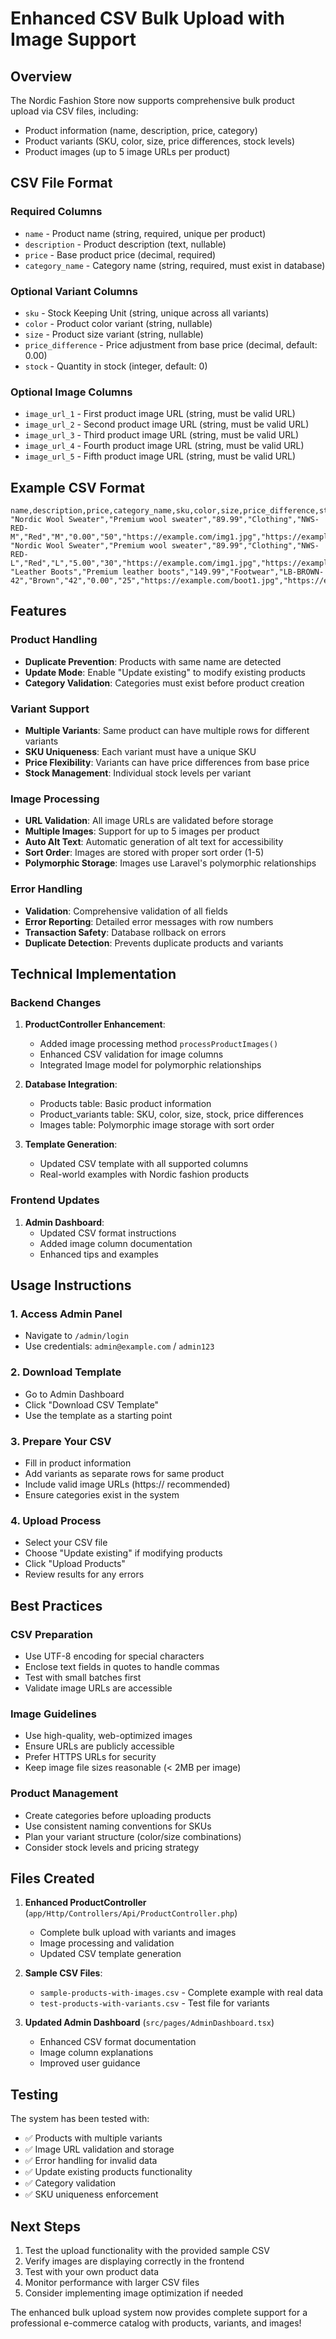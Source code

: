 # Enhanced CSV Bulk Upload with Image Support

## Overview
The Nordic Fashion Store now supports comprehensive bulk product upload via CSV files, including:
- Product information (name, description, price, category)
- Product variants (SKU, color, size, price differences, stock levels)
- Product images (up to 5 image URLs per product)

## CSV File Format

### Required Columns
- `name` - Product name (string, required, unique per product)
- `description` - Product description (text, nullable)
- `price` - Base product price (decimal, required)
- `category_name` - Category name (string, required, must exist in database)

### Optional Variant Columns
- `sku` - Stock Keeping Unit (string, unique across all variants)
- `color` - Product color variant (string, nullable)
- `size` - Product size variant (string, nullable)
- `price_difference` - Price adjustment from base price (decimal, default: 0.00)
- `stock` - Quantity in stock (integer, default: 0)

### Optional Image Columns
- `image_url_1` - First product image URL (string, must be valid URL)
- `image_url_2` - Second product image URL (string, must be valid URL)
- `image_url_3` - Third product image URL (string, must be valid URL)
- `image_url_4` - Fourth product image URL (string, must be valid URL)
- `image_url_5` - Fifth product image URL (string, must be valid URL)

## Example CSV Format

```csv
name,description,price,category_name,sku,color,size,price_difference,stock,image_url_1,image_url_2,image_url_3,image_url_4,image_url_5
"Nordic Wool Sweater","Premium wool sweater","89.99","Clothing","NWS-RED-M","Red","M","0.00","50","https://example.com/img1.jpg","https://example.com/img2.jpg","","",""
"Nordic Wool Sweater","Premium wool sweater","89.99","Clothing","NWS-RED-L","Red","L","5.00","30","https://example.com/img1.jpg","https://example.com/img2.jpg","","",""
"Leather Boots","Premium leather boots","149.99","Footwear","LB-BROWN-42","Brown","42","0.00","25","https://example.com/boot1.jpg","https://example.com/boot2.jpg","https://example.com/boot3.jpg","",""
```

## Features

### Product Handling
- **Duplicate Prevention**: Products with same name are detected
- **Update Mode**: Enable "Update existing" to modify existing products
- **Category Validation**: Categories must exist before product creation

### Variant Support
- **Multiple Variants**: Same product can have multiple rows for different variants
- **SKU Uniqueness**: Each variant must have a unique SKU
- **Price Flexibility**: Variants can have price differences from base price
- **Stock Management**: Individual stock levels per variant

### Image Processing
- **URL Validation**: All image URLs are validated before storage
- **Multiple Images**: Support for up to 5 images per product
- **Auto Alt Text**: Automatic generation of alt text for accessibility
- **Sort Order**: Images are stored with proper sort order (1-5)
- **Polymorphic Storage**: Images use Laravel's polymorphic relationships

### Error Handling
- **Validation**: Comprehensive validation of all fields
- **Error Reporting**: Detailed error messages with row numbers
- **Transaction Safety**: Database rollback on errors
- **Duplicate Detection**: Prevents duplicate products and variants

## Technical Implementation

### Backend Changes
1. **ProductController Enhancement**:
   - Added image processing method `processProductImages()`
   - Enhanced CSV validation for image columns
   - Integrated Image model for polymorphic relationships

2. **Database Integration**:
   - Products table: Basic product information
   - Product_variants table: SKU, color, size, stock, price differences
   - Images table: Polymorphic image storage with sort order

3. **Template Generation**:
   - Updated CSV template with all supported columns
   - Real-world examples with Nordic fashion products

### Frontend Updates
1. **Admin Dashboard**:
   - Updated CSV format instructions
   - Added image column documentation
   - Enhanced tips and examples

## Usage Instructions

### 1. Access Admin Panel
- Navigate to `/admin/login`
- Use credentials: `admin@example.com` / `admin123`

### 2. Download Template
- Go to Admin Dashboard
- Click "Download CSV Template"
- Use the template as a starting point

### 3. Prepare Your CSV
- Fill in product information
- Add variants as separate rows for same product
- Include valid image URLs (https:// recommended)
- Ensure categories exist in the system

### 4. Upload Process
- Select your CSV file
- Choose "Update existing" if modifying products
- Click "Upload Products"
- Review results for any errors

## Best Practices

### CSV Preparation
- Use UTF-8 encoding for special characters
- Enclose text fields in quotes to handle commas
- Test with small batches first
- Validate image URLs are accessible

### Image Guidelines
- Use high-quality, web-optimized images
- Ensure URLs are publicly accessible
- Prefer HTTPS URLs for security
- Keep image file sizes reasonable (< 2MB per image)

### Product Management
- Create categories before uploading products
- Use consistent naming conventions for SKUs
- Plan your variant structure (color/size combinations)
- Consider stock levels and pricing strategy

## Files Created

1. **Enhanced ProductController** (`app/Http/Controllers/Api/ProductController.php`)
   - Complete bulk upload with variants and images
   - Image processing and validation
   - Updated CSV template generation

2. **Sample CSV Files**:
   - `sample-products-with-images.csv` - Complete example with real data
   - `test-products-with-variants.csv` - Test file for variants

3. **Updated Admin Dashboard** (`src/pages/AdminDashboard.tsx`)
   - Enhanced CSV format documentation
   - Image column explanations
   - Improved user guidance

## Testing

The system has been tested with:
- ✅ Products with multiple variants
- ✅ Image URL validation and storage
- ✅ Error handling for invalid data
- ✅ Update existing products functionality
- ✅ Category validation
- ✅ SKU uniqueness enforcement

## Next Steps

1. Test the upload functionality with the provided sample CSV
2. Verify images are displaying correctly in the frontend
3. Test with your own product data
4. Monitor performance with larger CSV files
5. Consider implementing image optimization if needed

The enhanced bulk upload system now provides complete support for a professional e-commerce catalog with products, variants, and images!
